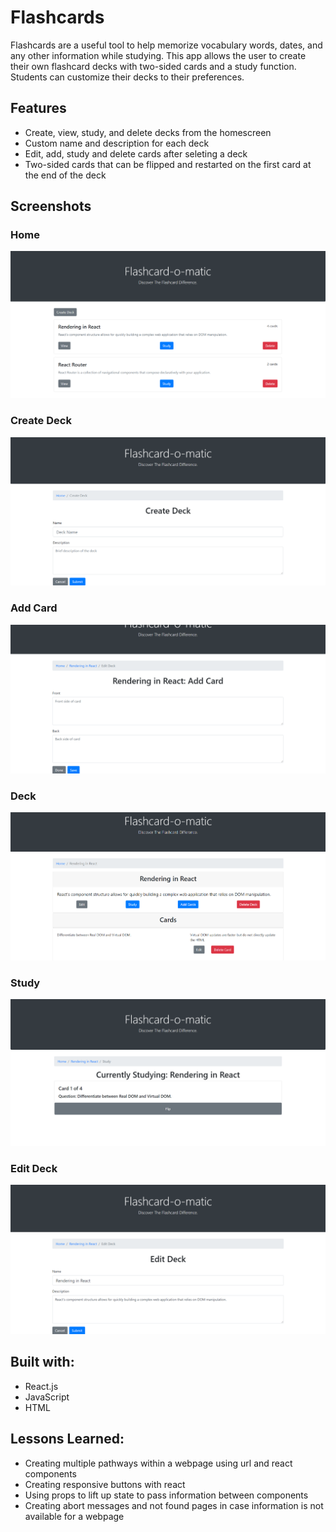# Flashcards

Flashcards are a useful tool to help memorize vocabulary words, dates, and any other information while studying. This app allows the user to create their own flashcard decks with two-sided cards and a study function. Students can customize their decks to their preferences. 

## Features
- Create, view, study, and delete decks from the homescreen
- Custom name and description for each deck
- Edit, add, study and delete cards after seleting a deck
- Two-sided cards that can be flipped and restarted on the first card at the end of the deck

## Screenshots

### Home
![home screen](https://github.com/melwong08/flashcards/blob/main/images/home.PNG)

### Create Deck
![create deck](https://github.com/melwong08/flashcards/blob/main/images/create_deck.PNG)

### Add Card
![add card](https://github.com/melwong08/flashcards/blob/main/images/add_card.PNG)

### Deck
![view deck](https://github.com/melwong08/flashcards/blob/main/images/view.PNG)

### Study
![study](https://github.com/melwong08/flashcards/blob/main/images/study.PNG)

### Edit Deck
![edit deck](https://github.com/melwong08/flashcards/blob/main/images/edit_deck.PNG)

## Built with:
- React.js
- JavaScript
- HTML

## Lessons Learned: 
- Creating multiple pathways within a webpage using url and react components
- Creating responsive buttons with react
- Using props to lift up state to pass information between components
- Creating abort messages and not found pages in case information is not available for a webpage
